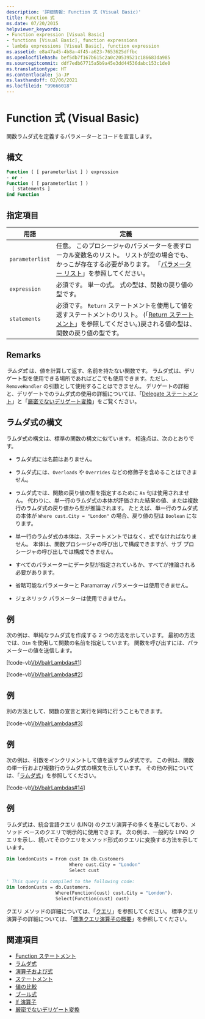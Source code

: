 ```yaml
---
description: '詳細情報: Function 式 (Visual Basic)'
title: Function 式
ms.date: 07/20/2015
helpviewer_keywords:
- Function expression [Visual Basic]
- functions [Visual Basic], function expressions
- lambda expressions [Visual Basic], function expression
ms.assetid: e8a47a45-4b8a-4f45-a623-7653625dffbc
ms.openlocfilehash: bef5db7f167b615c2a0c20539521c186683da985
ms.sourcegitcommit: ddf7edb67715a5b9a45e3dd44536dabc153c1de0
ms.translationtype: HT
ms.contentlocale: ja-JP
ms.lasthandoff: 02/06/2021
ms.locfileid: "99666018"
---
```

# <a name="function-expression-visual-basic"></a>Function 式 (Visual Basic)

関数ラムダ式を定義するパラメーターとコードを宣言します。  
  
## <a name="syntax"></a>構文  
  
```vb  
Function ( [ parameterlist ] ) expression  
- or -  
Function ( [ parameterlist ] )  
  [ statements ]  
End Function  
```  
  
## <a name="parts"></a>指定項目  
  
|用語|定義|  
|---|---|  
|`parameterlist`|任意。 このプロシージャのパラメーターを表すローカル変数名のリスト。 リストが空の場合でも、かっこが存在する必要があります。 「[パラメーター リスト](../statements/parameter-list.md)」を参照してください。|  
|`expression`|必須です。 単一の式。 式の型は、関数の戻り値の型です。|  
|`statements`|必須です。 `Return` ステートメントを使用して値を返すステートメントのリスト。 (「[Return ステートメント](../statements/return-statement.md)」を参照してください。)戻される値の型は、関数の戻り値の型です。|  
  
## <a name="remarks"></a>Remarks  

 *ラムダ式* は、値を計算して返す、名前を持たない関数です。 ラムダ式は、デリゲート型を使用できる場所であればどこでも使用できます。ただし、`RemoveHandler` の引数として使用することはできません。 デリゲートの詳細と、デリゲートでのラムダ式の使用の詳細については、「[Delegate ステートメント](../statements/delegate-statement.md)」と「[厳密でないデリゲート変換](../../programming-guide/language-features/delegates/relaxed-delegate-conversion.md)」をご覧ください。  
  
## <a name="lambda-expression-syntax"></a>ラムダ式の構文  

 ラムダ式の構文は、標準の関数の構文に似ています。 相違点は、次のとおりです。  
  
- ラムダ式には名前はありません。  
  
- ラムダ式には、`Overloads` や `Overrides` などの修飾子を含めることはできません。  
  
- ラムダ式では、関数の戻り値の型を指定するために `As` 句は使用されません。 代わりに、単一行のラムダ式の本体が評価された結果の値、または複数行のラムダ式の戻り値から型が推論されます。 たとえば、単一行のラムダ式の本体が `Where cust.City = "London"` の場合、戻り値の型は `Boolean` になります。  
  
- 単一行のラムダ式の本体は、ステートメントではなく、式でなければなりません。 本体は、関数プロシージャの呼び出しで構成できますが、サブ プロシージャの呼び出しでは構成できません。  
  
- すべてのパラメーターにデータ型が指定されているか、すべてが推論される必要があります。  
  
- 省略可能なパラメーターと Paramarray パラメーターは使用できません。  
  
- ジェネリック パラメーターは使用できません。  
  
## <a name="example"></a>例  

 次の例は、単純なラムダ式を作成する 2 つの方法を示しています。 最初の方法では、`Dim` を使用して関数の名前を指定しています。 関数を呼び出すには、パラメーターの値を送信します。  
  
 [!code-vb[VbVbalrLambdas#1](~/samples/snippets/visualbasic/VS_Snippets_VBCSharp/VbVbalrLambdas/VB/Class1.vb#1)]  
  
 [!code-vb[VbVbalrLambdas#2](~/samples/snippets/visualbasic/VS_Snippets_VBCSharp/VbVbalrLambdas/VB/Class1.vb#2)]  
  
## <a name="example"></a>例  

 別の方法として、関数の宣言と実行を同時に行うこともできます。  
  
 [!code-vb[VbVbalrLambdas#3](~/samples/snippets/visualbasic/VS_Snippets_VBCSharp/VbVbalrLambdas/VB/Class1.vb#3)]  
  
## <a name="example"></a>例  

 次の例は、引数をインクリメントして値を返すラムダ式です。 この例は、関数の単一行および複数行のラムダ式の構文を示しています。 その他の例については、「[ラムダ式](../../programming-guide/language-features/procedures/lambda-expressions.md)」を参照してください。  
  
 [!code-vb[VbVbalrLambdas#14](~/samples/snippets/visualbasic/VS_Snippets_VBCSharp/VbVbalrLambdas/VB/Class1.vb#14)]  
  
## <a name="example"></a>例  

 ラムダ式は、統合言語クエリ (LINQ) のクエリ演算子の多くを基にしており、メソッド ベースのクエリで明示的に使用できます。 次の例は、一般的な LINQ クエリを示し、続いてそのクエリをメソッド形式のクエリに変換する方法を示しています。  
  
```vb  
Dim londonCusts = From cust In db.Customers  
                       Where cust.City = "London"  
                       Select cust  
  
' This query is compiled to the following code:  
Dim londonCusts = db.Customers.  
                  Where(Function(cust) cust.City = "London").  
                  Select(Function(cust) cust)  
```  
  
 クエリ メソッドの詳細については、「[クエリ](../queries/index.md)」を参照してください。 標準クエリ演算子の詳細については、「[標準クエリ演算子の概要](../../programming-guide/concepts/linq/standard-query-operators-overview.md)」を参照してください。  
  
## <a name="see-also"></a>関連項目

- [Function ステートメント](../statements/function-statement.md)
- [ラムダ式](../../programming-guide/language-features/procedures/lambda-expressions.md)
- [演算子および式](../../programming-guide/language-features/operators-and-expressions/index.md)
- [ステートメント](../../programming-guide/language-features/statements.md)
- [値の比較](../../programming-guide/language-features/operators-and-expressions/value-comparisons.md)
- [ブール式](../../programming-guide/language-features/operators-and-expressions/boolean-expressions.md)
- [If 演算子](if-operator.md)
- [厳密でないデリゲート変換](../../programming-guide/language-features/delegates/relaxed-delegate-conversion.md)
